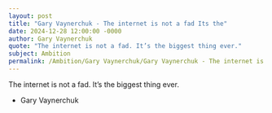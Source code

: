 ```yaml
---
layout: post
title: "Gary Vaynerchuk - The internet is not a fad Its the"
date: 2024-12-28 12:00:00 -0000
author: Gary Vaynerchuk
quote: "The internet is not a fad. It’s the biggest thing ever."
subject: Ambition
permalink: /Ambition/Gary Vaynerchuk/Gary Vaynerchuk - The internet is not a fad Its the
---
```


The internet is not a fad. It’s the biggest thing ever.

- Gary Vaynerchuk
